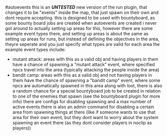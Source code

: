 #autoevents
this is an ***UNTESTED*** new version of the run plugin, that changes it to be "events" inside the map, that just spawn on their own and dont require accepting.
this is designed to be used with bountyboard, as some bounty board jobs are created when autoevents are created
i never got around to actually setting up areas for this, however there are some example event types there, and setting up areas is about the same as setting up areas for runs, but instead of defining the objectives in the area, theyre seperate and you just specify what types are valid for each area
the example event types include:
- mutant attack: areas with this as a valid obj and having players in them have a chance of spawning a "mutant attack" event, where specified npcs travel into the area (typically attacking the people inside the area)
- bandit camp: areas with this as a valid obj and not having players in them have the chance of spawning a "bandit camp" event, where some npcs are automatically spawned in this area along with loot, there is also a random chance for a special bountyboard job to be created in relation to one of the enemies that spawn (see the bountyboard plugin for more info)
there are configs for disabling spawning and a max number of active events
there is also an admin command for disabling a certain area from spawning things at there (like if someone wants to use that area for their own event, but they dont want to worry about the system spawning an event there (as they dont consider players in noclip as players))

